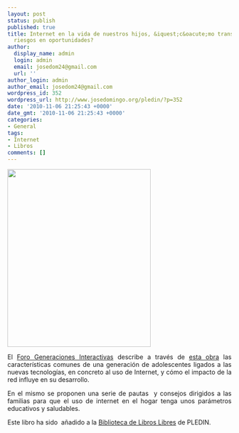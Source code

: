 ```yaml
---
layout: post
status: publish
published: true
title: Internet en la vida de nuestros hijos, &iquest;c&oacute;mo transformar los
  riesgos en oportunidades?
author:
  display_name: admin
  login: admin
  email: josedom24@gmail.com
  url: ''
author_login: admin
author_email: josedom24@gmail.com
wordpress_id: 352
wordpress_url: http://www.josedomingo.org/pledin/?p=352
date: '2010-11-06 21:25:43 +0000'
date_gmt: '2010-11-06 21:25:43 +0000'
categories:
- General
tags:
- Internet
- Libros
comments: []
---
```

<p><img class="aligncenter" title="libros" src="http://3.bp.blogspot.com/_nFd5JoMNQR8/TIJVIhJSbcI/AAAAAAAABss/dwRAwp2ZzMk/s400/Captura+de+pantalla+2010-09-04+a+las+16.17.04.png" alt="" width="322" height="400" /></p>
<p style="text-align: justify;">El <a href="http://www.generacionesinteractivas.org">Foro Generaciones Interactivas</a> describe a trav&eacute;s de <a href="https://docs.google.com/viewer?url=http://www.generacionesinteractivas.org/wp-content/uploads/2010/08/Internet-en-la-vida-de-nuestros-hijos.pdf">esta obra</a> las caracter&iacute;sticas comunes de una generaci&oacute;n de adolescentes ligados a las nuevas tecnolog&iacute;as, en concreto al uso de Internet, y c&oacute;mo el impacto de la red influye en su desarrollo.</p>
<p style="text-align: justify;">En el mismo se proponen una serie de pautas&nbsp; y consejos dirigidos a las familias para que el uso de internet en el hogar tenga unos par&aacute;metros educativos y saludables.</p>
<p style="text-align: justify;">Este libro ha sido&nbsp; a&ntilde;adido a la <a href="http://www.josedomingo.org/web/mod/data/view.php?id=1670">Biblioteca de Libros Libres</a> de PLEDIN.</p>
